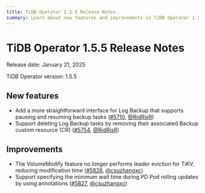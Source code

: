```yaml
---
title: TiDB Operator 1.5.5 Release Notes
summary: Learn about new features and improvements in TiDB Operator 1.5.5.
---
```


# TiDB Operator 1.5.5 Release Notes

Release date: January 21, 2025

TiDB Operator version: 1.5.5

## New features

- Add a more straightforward interface for Log Backup that supports pausing and resuming backup tasks ([#5710](https://github.com/pingcap/tidb-operator/pull/5710), [@RidRisR](https://github.com/RidRisR))
- Support deleting Log Backup tasks by removing their associated Backup custom resource (CR) ([#5754](https://github.com/pingcap/tidb-operator/pull/5754), [@RidRisR](https://github.com/RidRisR))

## Improvements

- The VolumeModify feature no longer performs leader eviction for TiKV, reducing modification time ([#5826](https://github.com/pingcap/tidb-operator/pull/5826), [@csuzhangxc](https://github.com/csuzhangxc))
- Support specifying the minimum wait time during PD Pod rolling updates by using annotations ([#5827](https://github.com/pingcap/tidb-operator/pull/5827), [@csuzhangxc](https://github.com/csuzhangxc))
